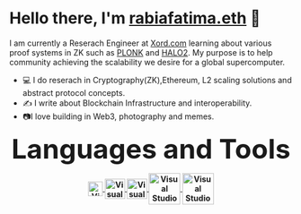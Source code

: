 # **Hello there, I'm** [rabiafatima.eth](https://twitter.com/rabiaf183) 👋

I am currently a Reserach Engineer at [Xord.com](https://xord.com) learning about various proof systems in ZK such as [PLONK](https://github.com/dusk-network/plonk) and [HALO2](https://github.com/zcash/halo2).
My purpose is to help community achieving the scalability we desire for a global supercomputer.

- 💻 I do reserach in Cryptography(ZK),Ethereum, L2 scaling solutions and abstract protocol concepts.
- ✍️  I write about Blockchain Infrastructure and interoperability.
- 📷I love building in Web3, photography and memes.

<p align="center">
<b> <font size="+8">Languages and Tools</font>
</p>
  <p align="center">
  
  <a href='https://ethereum.org/en/developers/docs/' target="_blank">
      <img align="center" alt="Visual Studio Code" width="26px" src="https://upload.wikimedia.org/wikipedia/commons/thumb/0/05/Ethereum_logo_2014.svg/1257px-Ethereum_logo_2014.svg.png" />
    </a>
  <a href='https://www.rust-lang.org/' target="_blank">
      <img align="center" alt="Visual Studio Code" width="36px" src="https://upload.wikimedia.org/wikipedia/commons/thumb/d/d5/Rust_programming_language_black_logo.svg/800px-Rust_programming_language_black_logo.svg.png" />
    </a>
   <a href='https://docs.soliditylang.org/en/v0.8.10/' target="_blank">
      <img align="center" alt="Visual Studio Code" width="36px" src="https://docs.soliditylang.org/en/v0.8.18/_static/logo.svg" />
    </a>
     <a href='https://www.docker.com/' target="_blank">
      <img align="center" alt="Visual Studio Code" width="56px" src="https://www.zadara.com/wp-content/uploads/docker.png" />
    </a>
     <a href='https://developer.mozilla.org/en-US/docs/Web/JavaScript' target="_blank">
      <img align="center" alt="Visual Studio Code" width="56px" src="https://www.w3schools.com/whatis/img_js.png" />
    </a>
  

  
    
     
    
  

    
    

